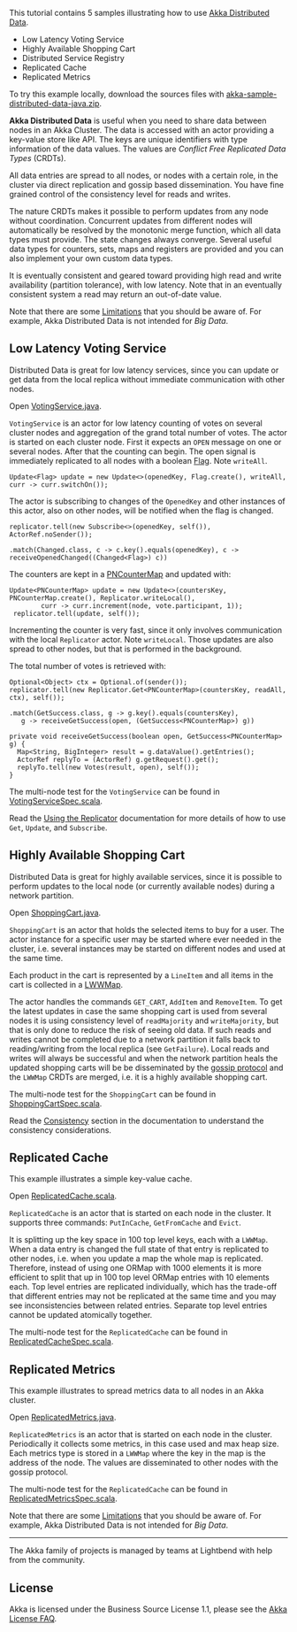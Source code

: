 This tutorial contains 5 samples illustrating how to use [Akka Distributed Data](https://doc.akka.io/libraries/akka-core/current/typed/distributed-data.html).

- Low Latency Voting Service
- Highly Available Shopping Cart
- Distributed Service Registry
- Replicated Cache
- Replicated Metrics

To try this example locally, download the sources files with [akka-sample-distributed-data-java.zip](https://doc.akka.io/libraries/akka-core/current//attachments/akka-sample-distributed-data-java.zip).


**Akka Distributed Data** is useful when you need to share data between nodes in an Akka Cluster. The data is accessed with an actor providing a key-value store like API. The keys are unique identifiers with type information of the data values. The values are _Conflict Free Replicated Data Types_ (CRDTs).

All data entries are spread to all nodes, or nodes with a certain role, in the cluster via direct replication and gossip based dissemination. You have fine grained control of the consistency level for reads and writes.

The nature CRDTs makes it possible to perform updates from any node without coordination. Concurrent updates from different nodes will automatically be resolved by the monotonic merge function, which all data types must provide. The state changes always converge. Several useful data types for counters, sets, maps and registers are provided and you can also implement your own custom data types.

It is eventually consistent and geared toward providing high read and write availability (partition tolerance), with low latency. Note that in an eventually consistent system a read may return an out-of-date value.

Note that there are some [Limitations](https://doc.akka.io/libraries/akka-core/current//typed/distributed-data.html#limitations) that you should be aware of. For example, Akka Distributed Data is not intended for _Big Data_.

## Low Latency Voting Service

Distributed Data is great for low latency services, since you can update or get data from the local replica without immediate communication with other nodes.

Open [VotingService.java](src/main/java/sample/distributeddata/VotingService.java).

`VotingService` is an actor for low latency counting of votes on several cluster nodes and aggregation of the grand total number of votes. The actor is started on each cluster node. First it expects an `OPEN` message on one or several nodes. After that the counting can begin. The open signal is immediately replicated to all nodes with a boolean [Flag](https://doc.akka.io/libraries/akka-core/current//typed/distributed-data.html#limitations). Note `writeAll`.

    Update<Flag> update = new Update<>(openedKey, Flag.create(), writeAll, curr -> curr.switchOn());

The actor is subscribing to changes of the `OpenedKey` and other instances of this actor, also on other nodes, will be notified when the flag is changed.

    replicator.tell(new Subscribe<>(openedKey, self()), ActorRef.noSender());

    .match(Changed.class, c -> c.key().equals(openedKey), c -> receiveOpenedChanged((Changed<Flag>) c))

The counters are kept in a [PNCounterMap](https://doc.akka.io/libraries/akka-core/current//typed/distributed-data.html#counters) and updated with:

    Update<PNCounterMap> update = new Update<>(countersKey, PNCounterMap.create(), Replicator.writeLocal(),
            curr -> curr.increment(node, vote.participant, 1));
     replicator.tell(update, self());

Incrementing the counter is very fast, since it only involves communication with the local `Replicator` actor. Note `writeLocal`. Those updates are also spread to other nodes, but that is performed in the background.

The total number of votes is retrieved with:

    Optional<Object> ctx = Optional.of(sender());
    replicator.tell(new Replicator.Get<PNCounterMap>(countersKey, readAll, ctx), self());

    .match(GetSuccess.class, g -> g.key().equals(countersKey),
       g -> receiveGetSuccess(open, (GetSuccess<PNCounterMap>) g))

    private void receiveGetSuccess(boolean open, GetSuccess<PNCounterMap> g) {
      Map<String, BigInteger> result = g.dataValue().getEntries();
      ActorRef replyTo = (ActorRef) g.getRequest().get();
      replyTo.tell(new Votes(result, open), self());
    }

The multi-node test for the `VotingService` can be found in [VotingServiceSpec.scala](src/multi-jvm/scala/sample/distributeddata/VotingServiceSpec.scala).

Read the [Using the Replicator](https://doc.akka.io/libraries/akka-core/current//typed/distributed-data.html#using-the-replicator) documentation for more details of how to use `Get`, `Update`, and `Subscribe`.

## Highly Available Shopping Cart

Distributed Data is great for highly available services, since it is possible to perform updates to the local node (or currently available nodes) during a network partition.

Open [ShoppingCart.java](src/main/java/sample/distributeddata/ShoppingCart.java).

`ShoppingCart` is an actor that holds the selected items to buy for a user. The actor instance for a specific user may be started where ever needed in the cluster, i.e. several instances may be started on different nodes and used at the same time.

Each product in the cart is represented by a `LineItem` and all items in the cart is collected in a [LWWMap](https://doc.akka.io/libraries/akka-core/current//typed/distributed-data.html#maps).

The actor handles the commands `GET_CART`, `AddItem` and `RemoveItem`. To get the latest updates in case the same shopping cart is used from several nodes it is using consistency level of `readMajority` and `writeMajority`, but that is only done to reduce the risk of seeing old data. If such reads and writes cannot be completed due to a network partition it falls back to reading/writing from the local replica (see `GetFailure`). Local reads and writes will always be successful and when the network partition heals the updated shopping carts will be be disseminated by the [gossip protocol](https://en.wikipedia.org/wiki/Gossip_protocol) and the `LWWMap` CRDTs are merged, i.e. it is a highly available shopping cart.

The multi-node test for the `ShoppingCart` can be found in [ShoppingCartSpec.scala](src/multi-jvm/scala/sample/distributeddata/ShoppingCartSpec.scala).

Read the [Consistency](https://doc.akka.io/libraries/akka-core/current//typed/distributed-data.html#consistency) section in the documentation to understand the consistency considerations.

## Replicated Cache

This example illustrates a simple key-value cache.

Open [ReplicatedCache.scala](src/main/java/sample/distributeddata/ReplicatedCache.java).

`ReplicatedCache` is an actor that is started on each node in the cluster. It supports three commands: `PutInCache`, `GetFromCache` and `Evict`.

It is splitting up the key space in 100 top level keys, each with a `LWWMap`. When a data entry is changed the full state of that entry is replicated to other nodes, i.e. when you update a map the whole map is replicated. Therefore, instead of using one ORMap with 1000 elements it is more efficient to split that up in 100 top level ORMap entries with 10 elements each. Top level entries are replicated individually, which has the trade-off that different entries may not be replicated at the same time and you may see inconsistencies between related entries. Separate top level entries cannot be updated atomically together.

The multi-node test for the `ReplicatedCache` can be found in [ReplicatedCacheSpec.scala](src/multi-jvm/scala/sample/distributeddata/ReplicatedCacheSpec.scala).

## Replicated Metrics

This example illustrates to spread metrics data to all nodes in an Akka cluster.

Open [ReplicatedMetrics.java](src/main/java/sample/distributeddata/ReplicatedMetrics.java).

`ReplicatedMetrics` is an actor that is started on each node in the cluster. Periodically it collects some metrics, in this case used and max heap size. Each metrics type is stored in a `LWWMap` where the key in the map is the address of the node. The values are disseminated to other nodes with the gossip protocol.

The multi-node test for the `ReplicatedCache` can be found in [ReplicatedMetricsSpec.scala](src/multi-jvm/scala/sample/distributeddata/ReplicatedMetricsSpec.scala).

Note that there are some [Limitations](https://doc.akka.io/libraries/akka-core/current//typed/distributed-data.html#limitations) that you should be aware of. For example, Akka Distributed Data is not intended for _Big Data_.

---

The Akka family of projects is managed by teams at Lightbend with help from the community.

License
-------

Akka is licensed under the Business Source License 1.1, please see the [Akka License FAQ](https://www.lightbend.com/akka/license-faq).
